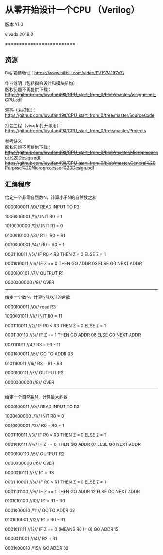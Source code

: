 从零开始设计一个CPU （Verilog）
====
版本 V1.0  

vivado 2019.2

=========================

资源
-------
B站 视频地址：https://www.bilibili.com/video/BV1S7411f7sZ/

作业说明（包括指令设计和模块结构）  
版权问题不再提供下载：  
~~https://github.com/luyufan498/CPU_start_from_0/blob/master/Assignment_CPU.pdf~~


源码（未打包）：
https://github.com/luyufan498/CPU_start_from_0/tree/master/SourceCode

打包工程（vivado打开即用）：
https://github.com/luyufan498/CPU_start_from_0/tree/master/Projects


参考讲义  
版权问题不再提供下载：  
~~https://github.com/luyufan498/CPU_start_from_0/blob/master/Microprocessor%20Design.pdf  
https://github.com/luyufan498/CPU_start_from_0/blob/master/General%20Purpose%20Microprocessor%20Design.pdf~~



汇编程序
------

给定一个非零自然数N，计算小于N的自然数之和

0000100011 //0// READ INPUT TO R3

1000000001 //1// INIT R0 = 1

1010000000 //2// INIT R1 = 0

0100010100 //3// R1 = R0 + R1  

0010000001 //4// R0 = R0 + 1

0001110011 //5// IF R0 < R3 THEN Z = 0 ELSE Z = 1

0001010011 //6// IF Z == 0  THEN GO ADDR 03 ELSE GO NEXT ADDR

0000100101 //7// OUTPUT R1

0000000000 //8// OVER

------------------------------

给定一个数N，计算N除以11的余数

0000100011 //0// read R3

1000001011 //1// INIT R0 = 11

0001110011 //2// IF R0 < R3 THEN Z = 0 ELSE Z = 1

0001100110 //3// IF Z == 1  THEN GO ADDR 06 ELSE GO NEXT ADDR

0011111011 //4// R3 = R3 - 11

0001000011 //5// GO TO ADDR 03 

0101110011 //6// R3 = R1 - R3 

0000100111 //7// OUTPUT R3

0000000000 //8// OVER

------------------------------

给定一个自然数N，计算最大约数

0000100011 //0// READ INPUT TO R3

1000000000 //1// INIT R0 = 0

0010000001 //2// R0 = R0 + 1

0001110011 //3// IF R0 < R3 THEN Z = 0 ELSE Z = 1

0001010111 //4// IF Z == 0  THEN GO ADDR 07 ELSE GO NEXT ADDR

0000100110 //5// OUTPUT R2

0000000000 //6// OVER

0000010111 //7// R1 = R3

0001110001 //8// IF R0 < R1 THEN Z = 0 ELSE Z = 1

0001101100 //9// IF Z == 1  THEN GO ADDR 12 ELSE GO NEXT ADDR

0101010100 //10// R1 = R1 - R0

0001000010 //11// GO TO ADDR 02 

0101010001 //12// R1 = R0 - R1

0001011111 //13// IF Z == 0 (MEANS R0 != 0) GO ADDR 15

0000011001 //14// R2 = R1

0001000010 //15// GO ADDR 02 



 

